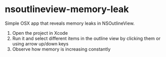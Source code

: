 # nsoutlineview-memory-leak
Simple OSX app that reveals memory leaks in NSOutlineView.

1. Open the project in Xcode
2. Run it and select different items in the outline view by clicking them or using arrow up/down keys
3. Observe how memory is increasing constantly
